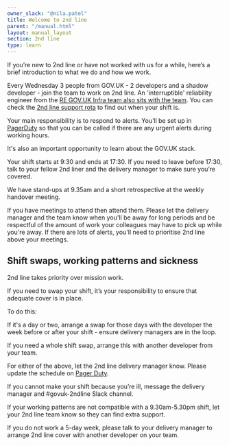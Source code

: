 ```yaml
---
owner_slack: "@nila.patel"
title: Welcome to 2nd line
parent: "/manual.html"
layout: manual_layout
section: 2nd line
type: learn
---
```


If you’re new to 2nd line or have not worked with us for a while, here’s a brief introduction to what we do and how we work.

Every Wednesday 3 people from GOV.UK - 2 developers and a shadow developer - join the team to work on 2nd line. An 'interruptible' reliability engineer from the [RE GOV.UK Infra team also sits with the team](/manual/raising-issues-with-reliability-engineering.html#header). You can check the [2nd line support rota](https://docs.google.com/spreadsheets/d/1OTVm_k6MDdCFN1EFzrKXWu4iIPI7uR9mssI8AMwn7lU/edit#gid=10) to find out when your shift is.

Your main responsibility is to respond to alerts. You’ll be set up in [PagerDuty](https://governmentdigitalservice.pagerduty.com/schedules#?offset=5) so that you can be called if there are any urgent alerts during working hours.

It's also an important opportunity to learn about the GOV.UK stack.

Your shift starts at 9:30 and ends at 17:30. If you need to leave before 17:30, talk to your fellow 2nd liner and the delivery manager to make sure you’re covered.

We have stand-ups at 9.35am and a short retrospective at the weekly handover meeting.

If you have meetings to attend then attend them. Please let the delivery manager and the team know when you'll be away for long periods and be respectful of the amount of work your colleagues may have to pick up while you're away. If there are lots of alerts, you'll need to prioritise 2nd line above your meetings.

## Shift swaps, working patterns and sickness

2nd line takes priority over mission work.

If you need to swap your shift, it’s your responsibility to ensure that adequate cover is in place.

To do this:

If it's a day or two, arrange a swap for those days with the developer the week before or after your shift - ensure delivery managers are in the loop.

If you need a whole shift swap, arrange this with another developer from your team.

For either of the above, let the 2nd line delivery manager know. Please update the schedule on [Pager Duty](https://governmentdigitalservice.pagerduty.com/schedules#?offset=5).

If you cannot make your shift because you’re ill, message the delivery manager and #govuk-2ndline Slack channel.

If your working patterns are not compatible with a 9.30am-5.30pm shift, let your 2nd line team know so they can find extra support.

If you do not work a 5-day week, please talk to your delivery manager to arrange 2nd line cover with another developer on your team.

